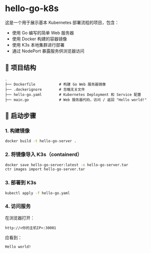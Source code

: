 # hello-go-k8s

这是一个用于展示基本 Kubernetes 部署流程的项目，包含：

- 使用 Go 编写的简单 Web 服务器
- 使用 Docker 构建的容器镜像
- 使用 K3s 本地集群进行部署
- 通过 NodePort 暴露服务供浏览器访问

## 📂 项目结构

```
.
├── Dockerfile           # 构建 Go Web 服务器镜像
├── .dockerignore        # 忽略无关文件
├── hello-go.yaml        # Kubernetes Deployment 和 Service 配置
├── main.go              # Web 服务器代码，访问 / 返回 "Hello world!"
```

## 🚀 启动步骤

### 1. 构建镜像

```bash
docker build -t hello-go-server .
```

### 2. 将镜像导入 K3s（containerd）

```bash
docker save hello-go-server:latest -o hello-go-server.tar
ctr images import hello-go-server.tar
```

### 3. 部署到 K3s

```bash
kubectl apply -f hello-go.yaml
```

### 4. 访问服务

在浏览器打开：

```
http://<你的主机IP>:30001
```

应看到：

```
Hello world!
```
